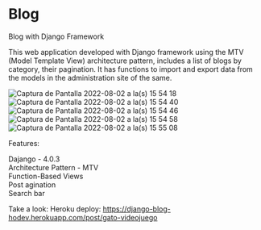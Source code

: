 # Blog
Blog with Django Framework

This web application developed with Django framework using the MTV (Model Template View) architecture pattern, includes a list of blogs by category, their pagination. It has functions to import and export data from the models in the administration site of the same.

![Captura de Pantalla 2022-08-02 a la(s) 15 54 18](https://user-images.githubusercontent.com/39862006/182471726-f1745eca-885a-4f88-8f63-26a3f85e3be2.png)
![Captura de Pantalla 2022-08-02 a la(s) 15 54 40](https://user-images.githubusercontent.com/39862006/182471735-be2d7edb-f123-4044-8168-b6f55e936a1b.png)
![Captura de Pantalla 2022-08-02 a la(s) 15 54 46](https://user-images.githubusercontent.com/39862006/182471743-03e4946a-1fd1-41f3-a311-d5985e971fc5.png)
![Captura de Pantalla 2022-08-02 a la(s) 15 54 58](https://user-images.githubusercontent.com/39862006/182471763-bcbb6732-5a7f-49e4-a2b8-0b3dd33c6c19.png)
![Captura de Pantalla 2022-08-02 a la(s) 15 55 08](https://user-images.githubusercontent.com/39862006/182471769-59086a91-9e19-432f-b80d-f0805279f112.png)


Features:

Dajango - 4.0.3 <br>
Architecture Pattern - MTV <br>
Function-Based Views <br>
Post agination <br>
Search bar <br>


Take a look: 
Heroku deploy: https://django-blog-hodev.herokuapp.com/post/gato-videojuego
